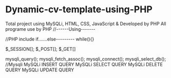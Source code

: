 # Dynamic-cv-template-using-PHP
Total project using MySQLi, HTML, CSS, JavaScript &amp; Developed by PHP
All programe use by PHP
//------Using-------


//PHP
include
if.......else---------
while(){}

$_SESSION[];
$_POST[];
$_GET[]

mysqli_query();
mysqli_fetch_assoc();
mysqli_connect();
mysqli_select_db();
//Mysqli
MySQLi INSERT QUERY
MySQLi SELECT QUERY
MySQLi DELETE QUERY
MySQLi UPDATE QUERY

